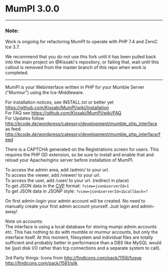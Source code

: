 # MumPI 3.0.0

---
### Note: 
Work is ongoing for refactoring MumPI to operate with PHP 7.4 and ZeroC Ice 3.7.
 
We recommend that you do not use this fork until it has been pulled back into the main project on @Kissaki's repository, or failing that, wait until this callout is removed from the master branch of this repo when work is completed.

---

MumPI is your Webinterface written in PHP for your Mumble Server ("Murmur") using the Ice-Middleware.

For installation notices, see INSTALL.txt or better yet https://github.com/Kissaki/MumPI/wiki/Installation  
For FAQ see https://github.com/Kissaki/MumPI/wiki/FAQ  
For Updates follow http://kcode.de/wordpress/category/development/mumble_php_interface as feed http://kcode.de/wordpress/category/development/mumble_php_interface/feed  

There is a CAPTCHA generated on the Registrations screen for users.  This requires the PHP GD extension, so be sure to install and enable that and reload your Apache/nginx server before installation of MumPI.

To access the admin area, add /admin/ to your url.  
To access the viewer, add /viewer/ to your url.  
To access the user, add /user/ to your url. (redirect in place)  
To get JSON data in the [CVP](http://wiki.mumble.info/wiki/Channel_Viewer_Protocol) format: `?view=json&serverId=1`  
To get JSON data in JSONP style: `?view=json&serverId=1&callback=?`
  

On first admin-login your admin account will be created. No need to manually create your first admin account yourself. Just login and admin-away!


Note on accounts:  
The interface is using a local database for storing mumpi admin accounts etc.
This has nothing to do with mumble or murmur accounts, but only the interface itself.
At this moment, filesystem and individual files are totally sufficient and probably better in performance than a DBS like MySQL would be (just disk I/O rather than tcp connections and a separate system to call).


3rd Party things:
Icons from
http://findicons.com/pack/1156/fugue
http://findicons.com/pack/1581/silk
